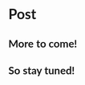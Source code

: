 <head>
	<title>Post</title>

<link rel="stylesheet" type="text/css"
          href="https://fonts.googleapis.com/css?family=Lato:900">
    <style>
      body {
        font-family: 'Lato', sans-serif;
        font-size: 14px;
      }
    </style>
</head>


# Post

## More to come!

## So stay tuned!